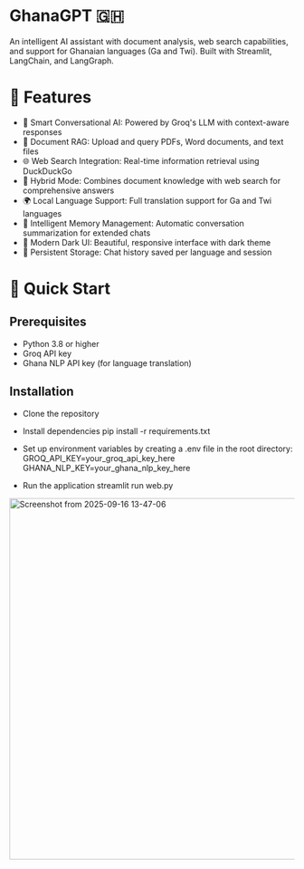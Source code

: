 # GhanaGPT 🇬🇭
An intelligent AI assistant with document analysis, web search capabilities, and support for Ghanaian languages (Ga and Twi). Built with Streamlit, LangChain, and LangGraph.

# 🌟 Features
* 💬 Smart Conversational AI: Powered by Groq's LLM with context-aware responses
* 📄 Document RAG: Upload and query PDFs, Word documents, and text files
* 🌐 Web Search Integration: Real-time information retrieval using DuckDuckGo
* 🔄 Hybrid Mode: Combines document knowledge with web search for comprehensive answers
* 🌍 Local Language Support: Full translation support for Ga and Twi languages
* 🧠 Intelligent Memory Management: Automatic conversation summarization for extended chats
* 🎨 Modern Dark UI: Beautiful, responsive interface with dark theme
* 💾 Persistent Storage: Chat history saved per language and session

# 🚀 Quick Start
## Prerequisites
* Python 3.8 or higher
* Groq API key
* Ghana NLP API key (for language translation)

## Installation
* Clone the repository

* Install dependencies
pip install -r requirements.txt

* Set up environment variables by creating a .env file in the root directory:
GROQ_API_KEY=your_groq_api_key_here
GHANA_NLP_KEY=your_ghana_nlp_key_here

* Run the application
streamlit run web.py

<img width="1356" height="638" alt="Screenshot from 2025-09-16 13-47-06" src="https://github.com/user-attachments/assets/1ed7ab70-015c-4b84-be21-b38b4a8e535b" />
